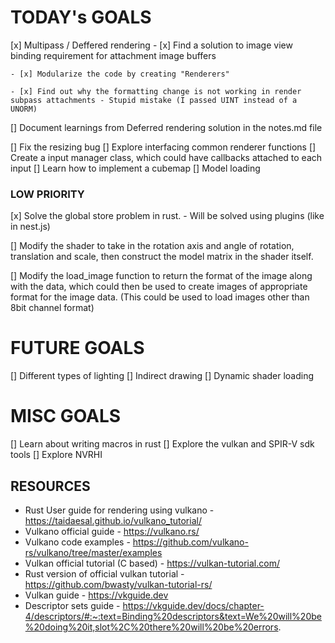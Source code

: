 
# TODAY's GOALS
[x] Multipass / Deffered rendering
    - [x] Find a solution to image view binding requirement for attachment image buffers

    - [x] Modularize the code by creating "Renderers"       

    - [x] Find out why the formatting change is not working in render subpass attachments - Stupid mistake (I passed UINT instead of a UNORM)

[] Document learnings from Deferred rendering solution in the notes.md file

[] Fix the resizing bug
[] Explore interfacing common renderer functions
[] Create a input manager class, which could have callbacks attached to each input
[] Learn how to implement a cubemap
[] Model loading






### LOW PRIORITY
[x] Solve the global store problem in rust. - Will be solved using plugins (like in nest.js)

[] Modify the shader to take in the rotation axis and angle of rotation, translation and scale, then construct the model matrix in the shader itself.

[] Modify the load_image function to return the format of the image along with the data, which could then be used to create images of appropriate format for the image data. (This could be used to load images other than 8bit channel format)


# FUTURE GOALS
[] Different types of lighting
[] Indirect drawing
[] Dynamic shader loading



# MISC GOALS
[] Learn about writing macros in rust
[] Explore the vulkan and SPIR-V sdk tools
[] Explore NVRHI


## RESOURCES
- Rust User guide for rendering using vulkano - https://taidaesal.github.io/vulkano_tutorial/
- Vulkano official guide - https://vulkano.rs/
- Vulkano code examples - https://github.com/vulkano-rs/vulkano/tree/master/examples 
- Vulkan official tutorial (C based) - https://vulkan-tutorial.com/
- Rust version of official vulkan tutorial - https://github.com/bwasty/vulkan-tutorial-rs/
- Vulkan guide - https://vkguide.dev
- Descriptor sets guide - https://vkguide.dev/docs/chapter-4/descriptors/#:~:text=Binding%20descriptors&text=We%20will%20be%20doing%20it,slot%2C%20there%20will%20be%20errors.
